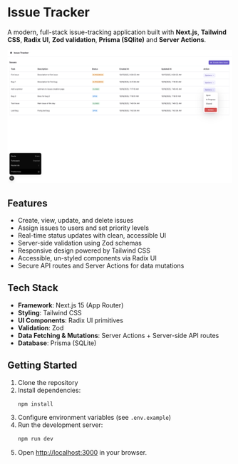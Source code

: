 # Issue Tracker

A modern, full-stack issue-tracking application built with **Next.js**, **Tailwind CSS**, **Radix UI**, **Zod validation**, **Prisma (SQlite)** and **Server Actions**.

![App Screenshot](/public/screenshot.png)

## Features

- Create, view, update, and delete issues  
- Assign issues to users and set priority levels  
- Real-time status updates with clean, accessible UI  
- Server-side validation using Zod schemas  
- Responsive design powered by Tailwind CSS  
- Accessible, un-styled components via Radix UI  
- Secure API routes and Server Actions for data mutations  

## Tech Stack

- **Framework**: Next.js 15 (App Router)  
- **Styling**: Tailwind CSS  
- **UI Components**: Radix UI primitives  
- **Validation**: Zod  
- **Data Fetching & Mutations**: Server Actions + Server-side API routes  
- **Database**: Prisma (SQLite)

## Getting Started

1. Clone the repository  
2. Install dependencies:  
   ```bash
   npm install
   ```
3. Configure environment variables (see `.env.example`)  
4. Run the development server:  
   ```bash
   npm run dev
   ```
5. Open [http://localhost:3000](http://localhost:3000) in your browser.

